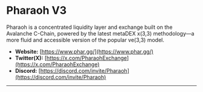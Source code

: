 # Pharaoh V3

Pharaoh is a concentrated liquidity layer and exchange built on the Avalanche C-Chain, powered by the latest metaDEX x(3,3) methodology—a more fluid and accessible version of the popular ve(3,3) model.

- **Website:** [https://www.phar.gg/](https://www.phar.gg/)
- **Twitter(X):** [https://x.com/PharaohExchange](https://x.com/PharaohExchange)
- **Discord:** [https://discord.com/invite/Pharaoh](https://discord.com/invite/Pharaoh)

---
